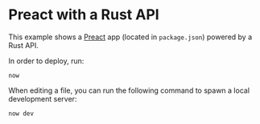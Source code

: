 # Preact with a Rust API

This example shows a [Preact](https://preactjs.com/) app (located in `package.json`) powered by a Rust API.

In order to deploy, run:

```
now
```

When editing a file, you can run the following command to spawn a local development server:

```
now dev
```
